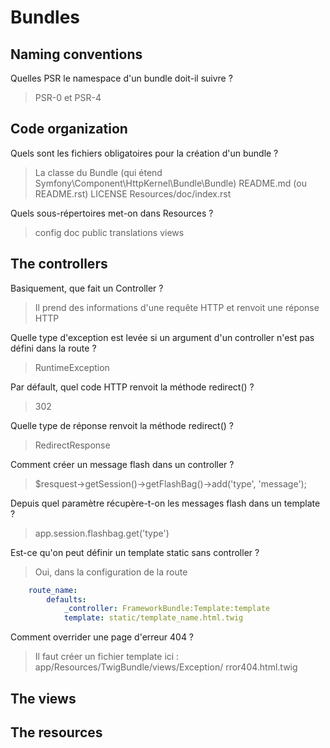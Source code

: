 # Bundles

## Naming conventions
Quelles PSR le namespace d'un bundle doit-il suivre ?
> PSR-0 et PSR-4

## Code organization
Quels sont les fichiers obligatoires pour la création d'un bundle ?
> La classe du Bundle (qui étend Symfony\Component\HttpKernel\Bundle\Bundle)
> README.md (ou README.rst)
> LICENSE
> Resources/doc/index.rst

Quels sous-répertoires met-on dans Resources ?
> config
> doc
> public
> translations
> views

## The controllers
Basiquement, que fait un Controller ?
> Il prend des informations d'une requête HTTP et renvoit une réponse HTTP

Quelle type d'exception est levée si un argument d'un controller n'est pas défini dans la route ?
> RuntimeException

Par défault, quel code HTTP renvoit la méthode redirect() ?
> 302

Quelle type de réponse renvoit la méthode redirect() ?
> RedirectResponse

Comment créer un message flash dans un controller ?
> $resquest->getSession()->getFlashBag()->add('type', 'message');

Depuis quel paramètre récupère-t-on les messages flash dans un template ?
> app.session.flashbag.get('type')

Est-ce qu'on peut définir un template static sans controller ?
> Oui, dans la configuration de la route  
```yml
    route_name:
        defaults:
            _controller: FrameworkBundle:Template:template
            template: static/template_name.html.twig
```

Comment overrider une page d'erreur 404 ?
> Il faut créer un fichier template ici : app/Resources/TwigBundle/views/Exception/ rror404.html.twig

## The views

## The resources
